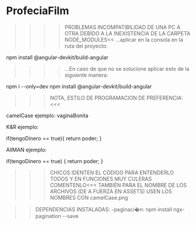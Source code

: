 # ProfeciaFilm
>>>>PROBLEMAS INCOMPATIBILIDAD DE UNA PC A OTRA DEBIDO A LA INEXISTENCIA DE LA CARPETA NODE_MODULES<<
...aplicar en la consola en la ruta del proyecto:

npm install @angular-devkit/build-angular
>>>>...En caso de que no se solucione aplicar esto de la siguiente manera:

npm i --only=dev
npm install @angular-devkit/build-angular

>>>NOTA, ESTILO DE PROGRAMACION DE PREFERENCIA:<<<

camelCase ejemplo: vaginaBonita

K&R ejemplo:

if(tengoDinero == true){
  return poder;
}

AllMAN ejemplo:

if(tengoDinero == true)
{
  return poder;
}

>>>CHICOS IDENTEN EL CÓDIGO PARA ENTENDERLO TODOS Y EN FUNCIONES MUY CULERAS COMENTENLO<<<
TAMBIÉN PARA EL NOMBRE DE LOS ARCHIVOS (DE A FUERZA EN ASSETS) USEN LOS NOMBRES CON camelCase.png

>>DEPENDENCIAS INSTALADAS:
-paginaci�n: npm  install ngx-pagination --save
